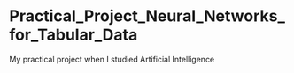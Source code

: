 # Practical_Project_Neural_Networks_for_Tabular_Data
My practical project when I studied Artificial Intelligence
